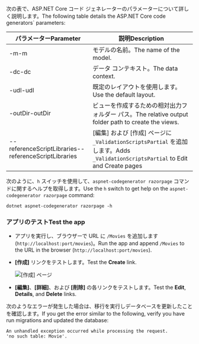 <span data-ttu-id="0bdfa-101">次の表で、ASP.NET Core コード ジェネレーターのパラメーターについて詳しく説明します。</span><span class="sxs-lookup"><span data-stu-id="0bdfa-101">The following table details the ASP.NET Core code generators\` parameters:</span></span>

| <span data-ttu-id="0bdfa-102">パラメーター</span><span class="sxs-lookup"><span data-stu-id="0bdfa-102">Parameter</span></span>               | <span data-ttu-id="0bdfa-103">説明</span><span class="sxs-lookup"><span data-stu-id="0bdfa-103">Description</span></span>|
| ----------------- | ------------ |
| <span data-ttu-id="0bdfa-104">-m</span><span class="sxs-lookup"><span data-stu-id="0bdfa-104">-m</span></span>  | <span data-ttu-id="0bdfa-105">モデルの名前。</span><span class="sxs-lookup"><span data-stu-id="0bdfa-105">The name of the model.</span></span> |
| <span data-ttu-id="0bdfa-106">-dc</span><span class="sxs-lookup"><span data-stu-id="0bdfa-106">-dc</span></span>  | <span data-ttu-id="0bdfa-107">データ コンテキスト。</span><span class="sxs-lookup"><span data-stu-id="0bdfa-107">The data context.</span></span> |
| <span data-ttu-id="0bdfa-108">-udl</span><span class="sxs-lookup"><span data-stu-id="0bdfa-108">-udl</span></span> | <span data-ttu-id="0bdfa-109">既定のレイアウトを使用します。</span><span class="sxs-lookup"><span data-stu-id="0bdfa-109">Use the default layout.</span></span> |
| <span data-ttu-id="0bdfa-110">-outDir</span><span class="sxs-lookup"><span data-stu-id="0bdfa-110">-outDir</span></span> | <span data-ttu-id="0bdfa-111">ビューを作成するための相対出力フォルダー パス。</span><span class="sxs-lookup"><span data-stu-id="0bdfa-111">The relative output folder path to create the views.</span></span> |
| <span data-ttu-id="0bdfa-112">--referenceScriptLibraries</span><span class="sxs-lookup"><span data-stu-id="0bdfa-112">--referenceScriptLibraries</span></span> | <span data-ttu-id="0bdfa-113">[編集] および [作成] ページに `_ValidationScriptsPartial` を追加します。</span><span class="sxs-lookup"><span data-stu-id="0bdfa-113">Adds `_ValidationScriptsPartial` to Edit and Create pages</span></span> |

<span data-ttu-id="0bdfa-114">次のように、`h` スイッチを使用して、`aspnet-codegenerator razorpage` コマンドに関するヘルプを取得します。</span><span class="sxs-lookup"><span data-stu-id="0bdfa-114">Use the `h` switch to get help on the `aspnet-codegenerator razorpage` command:</span></span>

```console
dotnet aspnet-codegenerator razorpage -h
```
<a name="test"></a>
### <a name="test-the-app"></a><span data-ttu-id="0bdfa-115">アプリのテスト</span><span class="sxs-lookup"><span data-stu-id="0bdfa-115">Test the app</span></span>

* <span data-ttu-id="0bdfa-116">アプリを実行し、ブラウザーで URL に `/Movies` を追加します (`http://localhost:port/movies`)。</span><span class="sxs-lookup"><span data-stu-id="0bdfa-116">Run the app and append `/Movies` to the URL in the browser (`http://localhost:port/movies`).</span></span>
* <span data-ttu-id="0bdfa-117">**[作成]** リンクをテストします。</span><span class="sxs-lookup"><span data-stu-id="0bdfa-117">Test the **Create** link.</span></span>

  ![[作成] ページ](../../tutorials/razor-pages/model/_static/conan.png)

<a name="scaffold"></a>

* <span data-ttu-id="0bdfa-119">**[編集]**、**[詳細]**、および **[削除]** の各リンクをテストします。</span><span class="sxs-lookup"><span data-stu-id="0bdfa-119">Test the **Edit**, **Details**, and **Delete** links.</span></span>

<span data-ttu-id="0bdfa-120">次のようなエラーが発生した場合は、移行を実行しデータベースを更新したことを確認します。</span><span class="sxs-lookup"><span data-stu-id="0bdfa-120">If you get the error similar to the following, verify you have run migrations and updated the database:</span></span>

```
An unhandled exception occurred while processing the request.
'no such table: Movie'.
```
